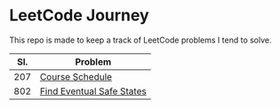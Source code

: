 # LeetCode Journey

This repo is made to keep a track of LeetCode problems I tend to solve.

|Sl.|Problem|
|---|---|
|207|[Course Schedule](course-schedule\README.md)|
|802|[Find Eventual Safe States](find-eventual-safe-states\README.md)|
